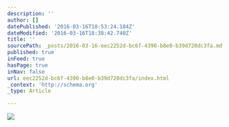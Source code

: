 ```yaml
---
description: ''
author: []
datePublished: '2016-03-16T18:53:24.184Z'
dateModified: '2016-03-16T18:38:42.740Z'
title: ''
sourcePath: _posts/2016-03-16-eec2252d-bc6f-4390-b8e0-b39d720dc3fa.md
published: true
inFeed: true
hasPage: true
inNav: false
url: eec2252d-bc6f-4390-b8e0-b39d720dc3fa/index.html
_context: 'http://schema.org'
_type: Article

---
```

![](https://the-grid-user-content.s3-us-west-2.amazonaws.com/41da496e-fb9a-49f2-bbb2-4e12ce223f3b.png)